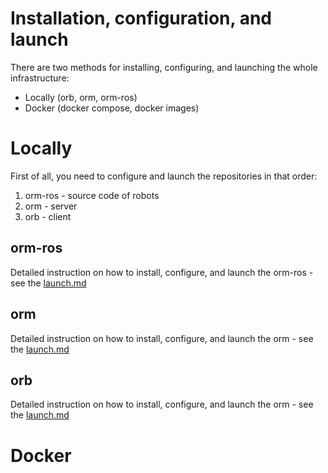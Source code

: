 # Installation, configuration, and launch
There are two methods for installing, configuring, and launching the whole infrastructure:

- Locally (orb, orm, orm-ros)
- Docker (docker compose, docker images)

# Locally

First of all, you need to configure and launch the repositories in that order:

1) orm-ros - source code of robots
2) orm - server
3) orb - client

## orm-ros
Detailed instruction on how to install, configure, and launch the orm-ros - see the [launch.md](./orm-ros/launch.md)

## orm
Detailed instruction on how to install, configure, and launch the orm - see the [launch.md](./orm/launch.md)

## orb
Detailed instruction on how to install, configure, and launch the orm - see the [launch.md](./orb/launch.md)

# Docker
